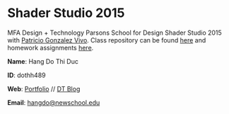 # Shader Studio 2015
MFA Design + Technology Parsons School for Design Shader Studio 2015 with [Patricio Gonzalez Vivo](https://github.com/patriciogonzalezvivo). Class repository can be found [here](https://github.com/patriciogonzalezvivo/ss2015) and homework assignments [here](https://github.com/patriciogonzalezvivo/ss2015/blob/master/04-homework.md).

**Name**: Hang Do Thi Duc

**ID**: dothh489

**Web**: [Portfolio](http://22-8miles.com) // [DT Blog](http://dt.hangdothiduc.de)

**Email**: hangdo@newschool.edu
